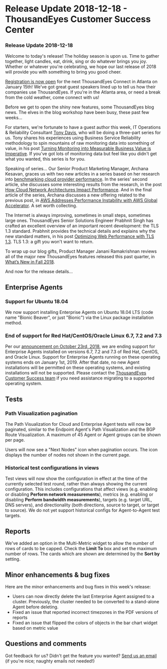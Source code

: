 # Release Update 2018-12-18 - ThousandEyes Customer Success Center

### Release Update 2018-12-18

Welcome to today's release! The holiday season is upon us. Time to gather together, light candles, eat, drink, sing or do whatever brings you joy. Whether or whatever you're celebrating, we hope our last release of 2018 will provide you with something to bring you good cheer.

[Registration is now open](https://www.thousandeyes.com/events/connect/atlanta-2019) for the next ThousandEyes Connect in Atlanta on January 15th! We've got great guest speakers lined up to tell us how their companies use ThousandEyes. If you're in the Atlanta area, or need a break from the cold weather, come connect with us!

Before we get to open the shiny new features, some ThousandEyes blog news. The elves in the blog workshop have been busy, these past few weeks... 

For starters, we're fortunate to have a guest author this week, IT Operations & Reliability Consultant [Tony Davis](https://www.linkedin.com/in/tonydaviscambridge/), who will be doing a three-part series for us. Tony shares his experiences using Business Service Reliability methodology to spin mountains of raw monitoring data into something of value, in his post [Turning Monitoring into Measurable Business Value is Imperative](https://blog.thousandeyes.com/turning-monitoring-into-measurable-business-value-is-imperative/). If you've got lots of monitoring data but feel like you didn't get what you wanted, this series is for you.

Speaking of series... Our Senior Product Marketing Manager, Archana Kesavan, graces us with two new articles in a series based on her research into [benchmarking cloud provider performance](https://www.thousandeyes.com/resources/2018-public-cloud-performance-benchmark-report?utm_source=blog). In the series' second article, she discusses some interesting results from the research, in the post [How Cloud Network Architectures Impact Performance](https://blog.thousandeyes.com/how-cloud-network-architectures-impact-performance/). And in the final article of the series, Archana discusses a new offering related to the previous post, in [AWS Addresses Performance Instability with AWS Global Accelerator](https://blog.thousandeyes.com/aws-addresses-performance-instability-with-aws-global-accelerator/). A set worth collecting.

The Internet is always improving, sometimes in small steps, sometimes large ones. ThousandEyes Senior Solutions Engineer Prabhnit Singh has crafted an excellent overview of an important recent development: the TLS 1.3 standard. Prabhnit provides the technical details and explains why the new standard matters, in his post [Optimizing Web Performance with TLS 1.3](https://blog.thousandeyes.com/optimizing-web-performance-tls-1-3/). TLS 1.3: a gift you won't want to return.

To wrap up our blog gifts, Product Manager Janani Ramakrishnan reviews all of the major new ThousandEyes features released this past quarter, in [What’s New in Fall 2018](https://blog.thousandeyes.com/whats-new-fall-2018/).

And now for the release details...

## Enterprise Agents

### Support for Ubuntu 18.04

We now support installing Enterprise Agents on Ubuntu 18.04 LTS \(code name "Bionic Beaver", or just "Bionic"\) via the Linux package installation method.

### End of support for Red Hat/CentOS/Oracle Linux 6.7, 7.2 and 7.3

Per our [announcement on October 23rd, 2018](https://success.thousandeyes.com/PublicArticlePage?articleIdParam=kA044000000CplcCAC_Release-Update-2018-10-23), we are ending support for Enterprise Agents installed on versions 6.7, 7.2 and 7.3 of Red Hat, CentOS, and Oracle Linux. Support for Enterprise Agents running on these operating systems ends on January 1st, 2019. After that date, no new Agent installations will be permitted on these operating systems, and existing installations will not be supported. Please contact the [ThousandEyes Customer Success team](mailto:support@thousandeyes.com?subject=End+of+support+for+RH) if you need assistance migrating to a supported operating system.

## Tests

### Path Visualization pagination

The Path Visualization for Cloud and Enterprise Agent tests will now be paginated, similar to the Endpoint Agent's Path Visualization and the BGP Route Visualization. A maximum of 45 Agent or Agent groups can be shown per page.

Users will now see a "Next Nodes" icon when pagination occurs. The icon displays the number of nodes not shown in the current page.

### Historical test configurations in views

Test views will now show the configuration in effect at the time of the currently selected test round, rather than always showing the current configuration. This includes configurations that affect views \(e.g. enabling or disabling **Perform network measurements**\), metrics \(e.g. enabling or disabling **Perform bandwidth measurements**\), targets \(e.g. target URL, DNS servers\), and directionality \(both directions, source to target, or target to source\). We do not yet support historical configs for Agent-to-Agent test targets.

## Reports

We've added an option in the Multi-Metric widget to allow the number of rows of cards to be capped. Check the **Limit To** box and set the maximum number of rows. The cards which are shown are determined by the **Sort by** setting.

## Minor enhancements & bug fixes

Here are the minor enhancements and bug fixes in this week's release:

* Users can now directly delete the last Enterprise Agent assigned to a cluster. Previously, the cluster needed to be converted to a stand-alone Agent before deleting.
* Fixed an issue that reported incorrect timezones in the PDF versions of reports
* Fixed an issue that flipped the colors of objects in the bar chart widget based on metric value

## Questions and comments

Got feedback for us? Didn't get the feature you wanted? [Send us an email](mailto:support@thousandeyes.com?subject=2018-12-18+Release+Update) \(if you're nice; naughty emails not needed!\)

